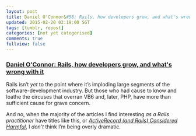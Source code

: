 ```yaml
---           
layout: post
title: Daniel O'Connor&#58; Rails, how developers grow, and what's wrong with it.
updated: 2015-02-20 03:19:00 SGT
tags: [tumblr, repost]
categories: [not yet categorised]
comments: true
fullview: false
---
```


### [Daniel O'Connor: Rails, how developers grow, and what's wrong with it](http://clockwerx.blogspot.com.au/2014/04/rails-how-developers-grow-and-whats.html)

Rails isn’t _yet_ to the point where it’s imploding large segments of the software-development industry. But those who had cause to know and loathe the circuses that overran VB6 and, later, PHP, have more than sufficient cause for grave concern.

And no, when the majority of the articles I find interesting _as a Rails practitioner_ have titles like this, or [<cite>ActiveRecord (and Rails) Considered Harmful</cite>](http://blog.steveklabnik.com/posts/2011-12-30-active-record-considered-harmful), I _don’t_ think I’m being overly dramatic.
